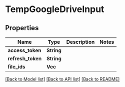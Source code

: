 # TempGoogleDriveInput

## Properties

Name | Type | Description | Notes
------------ | ------------- | ------------- | -------------
**access_token** | **String** |  | 
**refresh_token** | **String** |  | 
**file_ids** | **Vec<String>** |  | 

[[Back to Model list]](../README.md#documentation-for-models) [[Back to API list]](../README.md#documentation-for-api-endpoints) [[Back to README]](../README.md)


